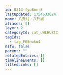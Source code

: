 ```yaml
---
id: 0313-fyu8mrr8
lastUpdated: 1754633624
name: 八卦村・八卦城
aliases: []
layer: 2
categoryId: cat_uWLHUZtI
tagIds:
  - tag_F0Snwko4
nsfw: false
parent: ""
relatedEntries: []
timelineEvents: []
titledLinks: []
---
```


